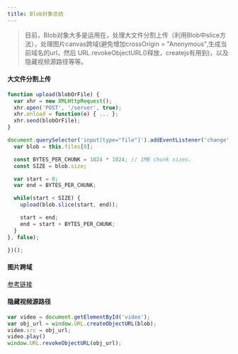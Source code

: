 ```yaml
---
title: Blob对象总结
---
```


> 目前，Blob对象大多是运用在，处理大文件分割上传（利用Blob中slice方法），处理图片canvas跨域(避免增加crossOrigin = "Anonymous",生成当前域名的url，然后 URL.revokeObjectURL()释放，createjs有用到)，以及隐藏视频源路径等等。

#### 大文件分割上传

```javascript
function upload(blobOrFile) {
  var xhr = new XMLHttpRequest();
  xhr.open('POST', '/server', true);
  xhr.onload = function(e) { ... };
  xhr.send(blobOrFile);
}

document.querySelector('input[type="file"]').addEventListener('change', function(e) {
  var blob = this.files[0];

  const BYTES_PER_CHUNK = 1024 * 1024; // 1MB chunk sizes.
  const SIZE = blob.size;

  var start = 0;
  var end = BYTES_PER_CHUNK;

  while(start < SIZE) {
    upload(blob.slice(start, end));

    start = end;
    end = start + BYTES_PER_CHUNK;
  }
}, false);

})();
```

#### 图片跨域

[参考链接](https://createjs.com/docs/preloadjs/files/preloadjs_loaders_ImageLoader.js.html#l37)

#### 隐藏视频源路径

```javascript
var video = document.getElementById('video');
var obj_url = window.URL.createObjectURL(blob);
video.src = obj_url;
video.play()
window.URL.revokeObjectURL(obj_url);
```